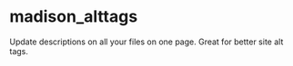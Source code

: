 # madison_alttags
Update descriptions on all your files on one page. Great for better site alt tags. 
